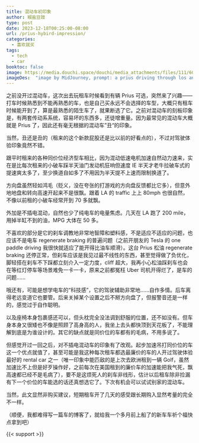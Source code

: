 ```yaml
---
title: 混动车初印象 
author: 椒盐豆豉
type: post
date: 2023-12-18T00:25:00-08:00
url: /prius-hybird-impression/
categories:
  - 喜欢就买
tags:
  - tech
  - car
booktoc: false
image: https://media.douchi.space/douchi/media_attachments/files/111/600/510/152/753/706/original/1325f0b564fe635f.png
imageDes:  "image by MidJourney, prompt: a prius driving through los angeless traffic, japanese paper art style --ar 16:9"
---
```


之前没开过混动车，这次出去玩租车时候看到有辆 Prius 可选，突然来了兴趣——打车时候熟悉到不能再熟悉的车，也是自己买永远不会选择的车型，大概只有租车时候能开到了，算是最熟悉的陌生车了，就果断选了它。之前对混动车的刻板印象是，有两套传动系系统，容易坏的东西多，还徒增重量。因为最常见的混动车大概就是 Prius 了，因此还有毫无根据的混动车”丑“的印象。

当然，丑还是丑的（租来的这个新款屁股还是比以前的好看点的），不过对驾驶体验印象竟然不错。

<!--more-->

跟平时租来的各种同价位经济型车相比，因为混动低速电机加速自然动力速来，实在是比每次租来的小破车踩半天油门发动机狂响但速度 IE 半天才老牛拉破车式的提速爽太多了，至少换道自如多了不用因为半天提不上速而限制换道了。

方向盘虽然轻如鸿毛（贬义，没在夸张的打游戏的方向盘反馈都比它多），但意外地地盘和转向高速开起来不是很飘。跟着 LA 的 traffic 上上 80mph 也很自然，不像以前租的小破车经常开到 70 多就飘。

外加是不插电混动，自然也少了纯电车的电量焦虑。几天在 LA 跑了 200 mile，用掉半缸不到的油，MPG 大体在 50 多。

不喜欢的部分是它的刹车调教地非常地智障和塑料感，不是适应不适应的问题，也应该不是电车 regenerate braking 的普遍问题（之前开朋友的 Tesla 的 one paddle driving 我很快就适应了能开得比油车顺滑）。这台 Prius  松油 regenerate braking 还停正常，但刹车应该是我见过最不线性的东西，甚至觉得做了负优化，脚轻搭在刹车不下踩都立刻介入一定力度，cliff 超大，我再小心松油踩刹车也会在等红灯停车等场景难免一卡一卡，原来之前都冤枉 Uber 司机开得烂了，是车的问题……

哦还有，可能是想学电车的“科技感”，它的驾驶辅助非常地……自作多情。后车离得老远变道它也要管。后来关掉某个设置之后不掰方向盘了，但报警音还是一样的，感觉过于自作聪明。

以及座椅本身包裹感还可以，但头枕完全没法调到舒服的位置，还不如没有。但车身本身又很矮也不像是照顾了高身高的人，我坐上去头都快顶到天花板了，不能理解到底是为谁设计的。其它的缺点就是同价位的车都有的毛病，不用多说了。

但感觉开过一回之后，对不插电混动车的印象有了改观。起步加速吊打同价位的车这一个优点就值了，甚至可能是我这种每次租车都选最廉价的车的人开过驾驶体验最好的 rental car 之一（唯一印象中能匹敌的是上次去欧洲租到一辆 Golf，虽然加速比不上但是好歹操作好，之前每次在美国租到的廉价车的加速能把我气死，飘高速都已经不是毛病了），要不是这烦死人的刹车非线形，估计以后租车除非捡漏有下一个价位的车能选的话还真想选它了。下次有机会可以试试别家的混动车。

当然，此文显然非购买建议，短期租车开了几天的感受跟长期购入显然考量的完全不一样。

（顺便，我都难得写一篇车的博客了，就给我一个多月前上船了的新车车祈个福快点拿到吧）

{{< support >}}